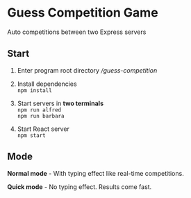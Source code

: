 # Guess Competition Game
Auto competitions between two Express servers

## Start
1. Enter program root directory */guess-competition*

2. Install dependencies  
    `npm install`

3. Start servers in **two terminals**  
    `npm run alfred`  
    `npm run barbara`  

4. Start React server  
    `npm start`  

## Mode
**Normal mode** - With typing effect like real-time competitions.  

**Quick mode** - No typing effect. Results come fast.